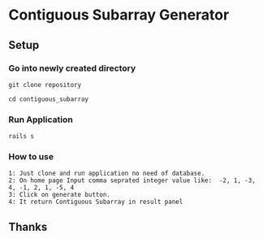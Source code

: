 # Contiguous Subarray Generator

## Setup

### Go into newly created directory
```
git clone repository
```


```
cd contiguous_subarray
```

### Run Application
```
rails s
```

### How to use
```
1: Just clone and run application no need of database.
2: On home page Input comma seprated integer value like:  -2, 1, -3, 4, -1, 2, 1, -5, 4
3: Click on generate button.
4: It return Contiguous Subarray in result panel
```

## Thanks